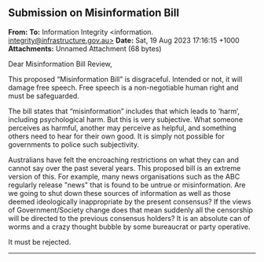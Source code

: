 ## Submission on Misinformation Bill

**From:**
**To:** Information Integrity <information. [integrity@infrastructure.gov.au>](mailto:information._integrity@infrastructure.gov.au)
**Date:** Sat, 19 Aug 2023 17:16:15 +1000
**Attachments:** Unnamed Attachment (68 bytes)

Dear Misinformation Bill Review,

This proposed “Misinformation Bill” is disgraceful. Intended or not, it will damage free speech. Free speech is a
non-negotiable human right and must be safeguarded.

The bill states that “misinformation” includes that which leads to ‘harm’, including psychological harm. But this is very
subjective. What someone perceives as harmful, another may perceive as helpful, and something others need to hear
for their own good. It is simply not possible for governments to police such subjectivity.

Australians have felt the encroaching restrictions on what they can and cannot say over the past several years. This
proposed bill is an extreme version of this.
For example, many news organisations such as the ABC regularly release "news" that is found to be untrue or
misinformation. Are we going to shut down these sources of information as well as those deemed ideologically
inappropriate by the present consensus? If the views of Government/Society change does that mean suddenly all the
censorship will be directed to the previous consensus holders? It is an absolute can of worms and a crazy thought
bubble by some bureaucrat or party operative.

It must be rejected.


-----


